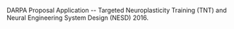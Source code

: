DARPA Proposal Application -- Targeted Neuroplasticity Training (TNT) and Neural Engineering System Design (NESD) 2016. 
